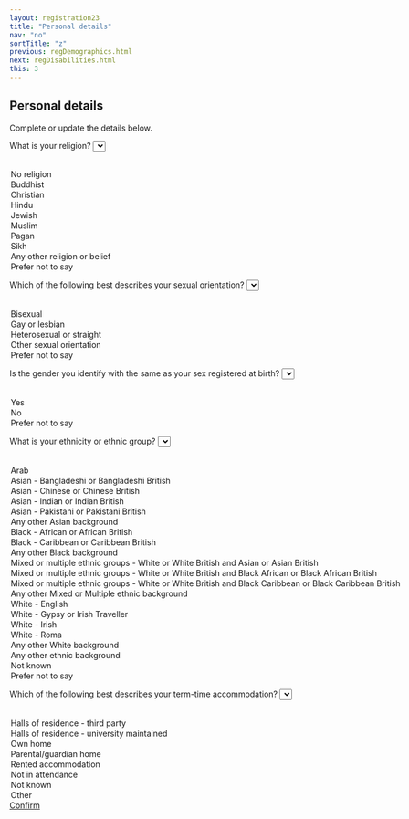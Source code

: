 ```yaml
---
layout: registration23
title: "Personal details"
nav: "no"
sortTitle: "z"
previous: regDemographics.html
next: regDisabilities.html
this: 3
---
```


## Personal details

Complete or update the details below.


<label for="religion">What is your religion?</label>
<select name="religion" id="religion" class="custom-select">
  <option value=""></option>
  <option value="No religion">No religion</option>
  <option value="Buddhist">Buddhist</option>
  <option value="Christian">Christian</option>
  <option value="Hindu">Hindu</option>
  <option value="Jewish">Jewish</option>
  <option value="Muslim">Muslim</option>
  <option value="Pagan">Pagan</option>
  <option value="Sikh">Sikh</option>
  <option value="Any other religion or belief">Any other religion or belief</option>
    <!--  <option value="" disabled>&nbsp;</option> -->
  <option value="Prefer not to say">Prefer not to say</option>
</select>





<label for="sexual">Which of the following best describes your sexual orientation?</label>
<select name="sexual" id="sexual" class="custom-select">
  <option value=""></option>
  <option value="Bisexual">Bisexual</option>
  <option value="Gay or lesbian">Gay or lesbian</option>
  <option value="Heterosexual or straight">Heterosexual or straight</option>
  <option value="Other sexual orientation">Other sexual orientation</option>
    <!-- <option value="" disabled>&nbsp;</option> -->
  <option value="Prefer not to say">Prefer not to say</option>
</select>


<label for="gender">Is the gender you identify with the same as your sex registered at birth?</label>
<select name="gender" id="gender" class="custom-select">
  <option value=""></option>
  <option value="">Yes</option>
  <option value="">No</option>
    <!-- <option value="" disabled>&nbsp;</option> -->
  <option value="Prefer not to say">Prefer not to say</option>
</select>


<label for="ethnicity">What is your ethnicity or ethnic group?</label>
<select name="ethnicity" id="ethnicity" class="custom-select">
  <option value=""></option>
  <option value="Arab">Arab</option>
  <option value="Asian - Bangladeshi or Bangladeshi British">Asian - Bangladeshi or Bangladeshi British</option>
  <option value="Asian - Chinese or Chinese British">Asian - Chinese or Chinese British</option>
  <option value="Asian - Indian or Indian British">Asian - Indian or Indian British</option>
  <option value="Asian - Pakistani or Pakistani British">Asian - Pakistani or Pakistani British</option>
  <option value="Any other Asian background">Any other Asian background</option>
  <option value="Black - African or African British">Black - African or African British</option>
  <option value="Black - Caribbean or Caribbean British">Black - Caribbean or Caribbean British</option>
  <option value="Any other Black background">Any other Black background</option>
  <option value="Mixed or multiple ethnic groups - White or White British and Asian or Asian British">Mixed or multiple ethnic groups - White or White British and Asian or Asian British</option>
  <option value="Mixed or multiple ethnic groups - White or White British and Black African or Black African British">Mixed or multiple ethnic groups - White or White British and Black African or Black African British</option>
  <option value="Mixed or multiple ethnic groups - White or White British and Black Caribbean or Black Caribbean British">Mixed or multiple ethnic groups - White or White British and Black Caribbean or Black Caribbean British</option>
  <option value="Any other Mixed or Multiple ethnic background">Any other Mixed or Multiple ethnic background</option>
  <option value="White - English">White - English</option>
  <option value="White - Gypsy or Irish Traveller">White - Gypsy or Irish Traveller</option>
  <option value="White - Irish">White - Irish</option>
  <option value="White - Roma">White - Roma</option>
  <option value="Any other White background">Any other White background</option>
  <option value="Any other ethnic background">Any other ethnic background</option>
  <option value="Not known">Not known</option>
    <!-- <option value="" disabled>&nbsp;</option> -->
  <option value="Prefer not to say">Prefer not to say</option>
</select>


<label for="ethnicity">Which of the following best describes your term-time accommodation?</label>
<select name="accommodation" id="accommodation" class="custom-select">
  <option value=""></option>
  <option value="Halls - private sector">Halls of residence - third party</option>
  <option value="Halls - university maintained">Halls of residence - university maintained</option>
  <option value="Own residence">Own home</option>
  <option value="Parental/guardian home">Parental/guardian home</option>
  <option value="Rented accommodation">Rented accommodation</option>
    <!-- <option value="" disabled>&nbsp;</option> -->
  <option value="Not in attendance">Not in attendance</option>
  <option value="Not known">Not known</option>
  <option value="Other">Other</option>
</select>

<!--
Not in attendance at the provider
Not known
Other
Other rented accommodation
Own residence
Parental/guardian home
Private-sector halls
Provider maintained property

Halls of residence - third party
Halls of residence - university maintained
Not in attendance
Not known
Other
Own home
Parental/guardian home
Rented accommodation


-->

<div id="buttons">
  <a class="btn btn-primary" type="submit" href="{{page.next}}">Confirm</a>
</div>

<!-- no CONFIRM button
<div id="buttons">
  <a class="btn btn-outline-secondary" href="{{page.previous}}">Cancel</a>
  <a class="btn btn-primary" type="submit" href="{{page.next}}">Save and continue</a>
</div>
-->
